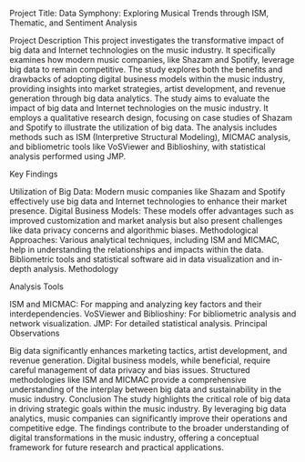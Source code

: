Project Title:
Data Symphony: Exploring Musical Trends through ISM, Thematic, and Sentiment Analysis

Project Description
This project investigates the transformative impact of big data and Internet technologies on the music industry. It specifically examines how modern music companies, like Shazam and Spotify, leverage big data to remain competitive. The study explores both the benefits and drawbacks of adopting digital business models within the music industry, providing insights into market strategies, artist development, and revenue generation through big data analytics. The study aims to evaluate the impact of big data and Internet technologies on the music industry. It employs a qualitative research design, focusing on case studies of Shazam and Spotify to illustrate the utilization of big data. The analysis includes methods such as ISM (Interpretive Structural Modeling), MICMAC analysis, and bibliometric tools like VoSViewer and Biblioshiny, with statistical analysis performed using JMP.

Key Findings

Utilization of Big Data: Modern music companies like Shazam and Spotify effectively use big data and Internet technologies to enhance their market presence.
Digital Business Models: These models offer advantages such as improved customization and market analysis but also present challenges like data privacy concerns and algorithmic biases.
Methodological Approaches: Various analytical techniques, including ISM and MICMAC, help in understanding the relationships and impacts within the data. Bibliometric tools and statistical software aid in data visualization and in-depth analysis.
Methodology

Analysis Tools

ISM and MICMAC: For mapping and analyzing key factors and their interdependencies.
VoSViewer and Biblioshiny: For bibliometric analysis and network visualization.
JMP: For detailed statistical analysis.
Principal Observations

Big data significantly enhances marketing tactics, artist development, and revenue generation.
Digital business models, while beneficial, require careful management of data privacy and bias issues.
Structured methodologies like ISM and MICMAC provide a comprehensive understanding of the interplay between big data and sustainability in the music industry.
Conclusion
The study highlights the critical role of big data in driving strategic goals within the music industry. By leveraging big data analytics, music companies can significantly improve their operations and competitive edge. The findings contribute to the broader understanding of digital transformations in the music industry, offering a conceptual framework for future research and practical applications.
